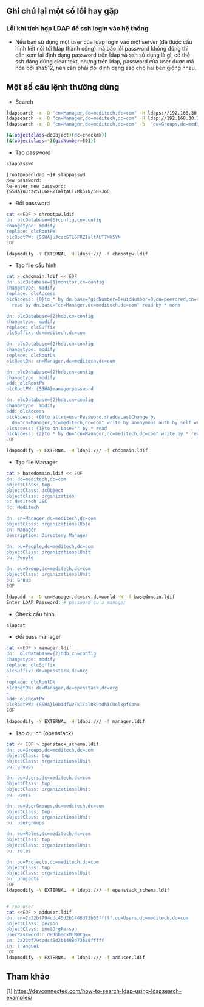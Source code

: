 ## Ghi chú lại một số lỗi hay gặp

### Lỗi khi tích hợp LDAP để ssh login vào hệ thống
	
* Nếu bạn sử dụng một user của ldap login vào một server (đã được cấu hình kết nối tới ldap thành công) mà báo lỗi password không đúng thì cần xem lại định dạng password trên ldap và ssh sử dụng là gì, có thể ssh đang dùng clear text, nhưng trên ldap, password của user được mã hóa bởi sha512, nên cần phải đổi định dạng sao cho hai bên giống nhau.



## Một số câu lệnh thường dùng

* Search 
```sh 
ldapsearch -x -D "cn=Manager,dc=meditech,dc=com" -H ldaps://192.168.30.138 -W
ldapsearch -x -D "cn=Manager,dc=meditech,dc=com" -H ldap://192.168.30.138 -b  "ou=Users,dc=meditech,dc=com" -W "(objectclass=inetOrgPerson)"
ldapsearch -x -D "cn=Manager,dc=meditech,dc=com" -b  "ou=Groups,dc=meditech,dc=com" -W "(objectclass=groupOfNames)"

(&(objectclass=dcObject)(dc=checkmk))
(&(objectclass=*)(gidNumber=501))
```

* Tạo password

```sh
slappasswd

[root@openldap ~]# slappasswd
New password: 
Re-enter new password:
{SSHA}uJczcSTLGFRZIaltALT7Mk5YN/5H+Jo6
```


* Đổi password 
```sh
cat <<EOF > chrootpw.ldif
dn: olcDatabase={0}config,cn=config
changetype: modify
replace: olcRootPW
olcRootPW: {SSHA}uJczcSTLGFRZIaltALT7Mk5YN
EOF

ldapmodify -Y EXTERNAL -H ldapi:/// -f chrootpw.ldif
```

* Tạo file cấu hình 

```sh
cat > chdomain.ldif << EOF
dn: olcDatabase={1}monitor,cn=config
changetype: modify
replace: olcAccess
olcAccess: {0}to * by dn.base="gidNumber=0+uidNumber=0,cn=peercred,cn=external,cn=auth"
  read by dn.base="cn=Manager,dc=meditech,dc=com" read by * none

dn: olcDatabase={2}hdb,cn=config
changetype: modify
replace: olcSuffix
olcSuffix: dc=meditech,dc=com

dn: olcDatabase={2}hdb,cn=config
changetype: modify
replace: olcRootDN
olcRootDN: cn=Manager,dc=meditech,dc=com

dn: olcDatabase={2}hdb,cn=config
changetype: modify
add: olcRootPW
olcRootPW: {SSHA}managerpassword

dn: olcDatabase={2}hdb,cn=config
changetype: modify
add: olcAccess
olcAccess: {0}to attrs=userPassword,shadowLastChange by
  dn="cn=Manager,dc=meditech,dc=com" write by anonymous auth by self write by * none
olcAccess: {1}to dn.base="" by * read
olcAccess: {2}to * by dn="cn=Manager,dc=meditech,dc=com" write by * read
EOF

ldapmodify -Y EXTERNAL -H ldapi:/// -f chdomain.ldif 
```

* Tạo file Manager

```sh
cat > basedomain.ldif << EOF
dn: dc=meditech,dc=com
objectClass: top
objectClass: dcObject
objectclass: organization
o: Meditech JSC
dc: Meditech

dn: cn=Manager,dc=meditech,dc=com
objectClass: organizationalRole
cn: Manager
description: Directory Manager

dn: ou=People,dc=meditech,dc=com
objectClass: organizationalUnit
ou: People

dn: ou=Group,dc=meditech,dc=com
objectClass: organizationalUnit
ou: Group
EOF

ldapadd -x -D cn=Manager,dc=srv,dc=world -W -f basedomain.ldif 
Enter LDAP Password: # password của manager
```

* Check cấu hình 

```sh
slapcat
```

* Đổi pass manager 

```sh
cat <<EOF > manager.ldif
dn:  olcDatabase={2}hdb,cn=config
changetype: modify
replace: olcSuffix
olcSuffix: dc=openstack,dc=org
-
replace: olcRootDN
olcRootDN: dc=Manager,dc=openstack,dc=org
-
add: olcRootPW
olcRootPW: {SSHA}lBDIdfwvZkITal0k9tdhiCUolxpf6anu
EOF

ldapmodify -Y EXTERNAL -H ldapi:/// -f manager.ldif
```

* Tạo ou, cn (openstack)

```sh
cat << EOF > openstack_schema.ldif
dn: ou=Groups,dc=meditech,dc=com
objectClass: top
objectClass: organizationalUnit
ou: groups

dn: ou=Users,dc=meditech,dc=com
objectClass: top
objectClass: organizationalUnit
ou: users

dn: ou=UserGroups,dc=meditech,dc=com
objectClass: top
objectClass: organizationalUnit
ou: usergroups

dn: ou=Roles,dc=meditech,dc=com
objectClass: top
objectClass: organizationalUnit
ou: roles

dn: ou=Projects,dc=meditech,dc=com
objectClass: top
objectClass: organizationalUnit
ou: projects
EOF
ldapmodify -Y EXTERNAL -H ldapi:/// -f openstack_schema.ldif


# Tạo user 
cat <<EOF > adduser.ldif
dn: cn=2a22bf794cdc45d2b1408d73b58fffff,ou=Users,dc=meditech,dc=com
objectClass: person
objectClass: inetOrgPerson
userPassword:: dHJhbmcxMjM0Cg==
cn: 2a22bf794cdc45d2b1408d73b58fffff
sn: tranguet
EOF
ldapmodify -Y EXTERNAL -H ldapi:/// -f adduser.ldif
```



## Tham khảo 

[1] https://devconnected.com/how-to-search-ldap-using-ldapsearch-examples/

